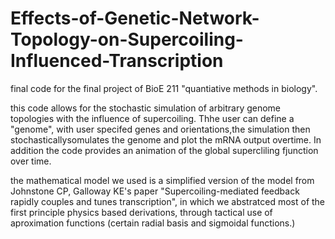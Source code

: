# Effects-of-Genetic-Network-Topology-on-Supercoiling-Influenced-Transcription

final code for the final project of BioE 211 "quantiative methods in biology".

this code allows for the stochastic simulation of arbitrary genome topologies with the influence of supercoiling. Thhe user can define a "genome", with user specifed genes and orientations,the simulation then stochasticallysomulates the genome and plot the mRNA output overtime. In addition the code provides an animation of the global supercliling fjunction over time.

the mathematical model we used is a simplified version of the model from Johnstone CP, Galloway KE's paper "Supercoiling-mediated feedback rapidly couples and tunes transcription", in which we abstratced most of the first principle physics based derivations, through tactical use of aproximation functions (certain radial basis and sigmoidal functions.)
